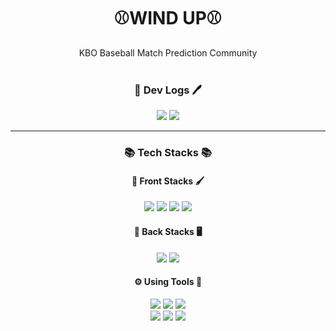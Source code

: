 <div align=center>
<h1>⚾WIND UP⚾</h1>
KBO Baseball Match Prediction Community
</div>

<br>

<div align=center>
  <h3>📜 Dev Logs 🖊️</h3>
  <a href="https://www.notion.so/Wind-Up-08325a32bf044c9fbf624f5181960348"><img src="https://img.shields.io/badge/Notion-000000?style=flat-square&logo=Notion&logoColor=white&link=https://www.notion.so/Wind-Up-08325a32bf044c9fbf624f5181960348"/></a>
   <a href="https://velog.io/@codename-602"><img src="https://img.shields.io/badge/Tech Blog-20C997?style=flat-square&logo=velog&logoColor=white"/></a>
</div>
<hr/>
<div align=center>
  <h3>📚 Tech Stacks 📚</h3>
  
  <h4>🎨 Front Stacks 🖌️</h4>
  <img src="https://img.shields.io/badge/jquery-0769AD?style=for-the-badge&logo=jquery&logoColor=white">
  <img src="https://img.shields.io/badge/bootstrap-7952B3?style=for-the-badge&logo=bootstrap&logoColor=white">
  <img src="https://img.shields.io/badge/react-61DAFB?style=for-the-badge&logo=react&logoColor=black"> 
  <img src="https://img.shields.io/badge/redux-764ABC?style=for-the-badge&logo=redux&logoColor=white"> 
  
  
  <h4>💾 Back Stacks 🖥️</h4>
  <img src="https://img.shields.io/badge/MySQL-4479A1?style=for-the-badge&logo=MySQL&logoColor=white"> 
  <img src="https://img.shields.io/badge/spring-6DB33F?style=for-the-badge&logo=spring&logoColor=white"> 
  
  <h4>⚙️ Using Tools 🔧</h4>
  <img src="https://img.shields.io/badge/Visual Studio Code-007ACC?style=for-the-badge&logo=Visual Studio Code&logoColor=white"> 
  <img src="https://img.shields.io/badge/IntelliJ IDEA-000000?style=for-the-badge&logo=IntelliJIdea&logoColor=white"> 
  <img src="https://img.shields.io/badge/git-F05032?style=for-the-badge&logo=git&logoColor=white"> 
  <br>
  
  <img src="https://img.shields.io/badge/figma-F24E1E?style=for-the-badge&logo=figma&logoColor=white">
  <img src="https://img.shields.io/badge/swagger-85EA2D?style=for-the-badge&logo=swagger&logoColor=black"> 
  <img src="https://img.shields.io/badge/postman-FF6C37?style=for-the-badge&logo=postman&logoColor=white">
  
</div>

